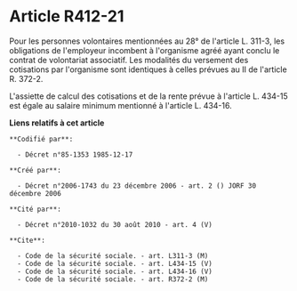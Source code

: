 # Article R412-21

Pour les personnes volontaires mentionnées au 28° de l'article L. 311-3, les obligations de l'employeur incombent à
l'organisme agréé ayant conclu le contrat de volontariat associatif. Les modalités du versement des cotisations par
l'organisme sont identiques à celles prévues au II de l'article R. 372-2.

L'assiette de calcul des cotisations et de la rente prévue à l'article L. 434-15 est égale au salaire minimum mentionné à
l'article L. 434-16.

**Liens relatifs à cet article**

	**Codifié par**:

	  - Décret n°85-1353 1985-12-17

	**Créé par**:

	  - Décret n°2006-1743 du 23 décembre 2006 - art. 2 () JORF 30 décembre 2006

	**Cité par**:

	  - Décret n°2010-1032 du 30 août 2010 - art. 4 (V)

	**Cite**:

	  - Code de la sécurité sociale. - art. L311-3 (M)
	  - Code de la sécurité sociale. - art. L434-15 (V)
	  - Code de la sécurité sociale. - art. L434-16 (V)
	  - Code de la sécurité sociale. - art. R372-2 (M)
